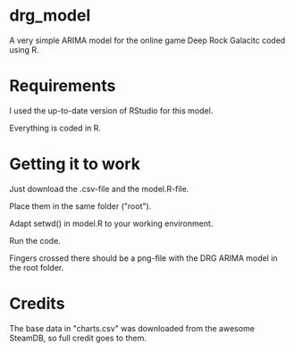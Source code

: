 # drg_model
A very simple ARIMA model for the online game Deep Rock Galacitc coded using R.

# Requirements

I used the up-to-date version of RStudio for this model.

Everything is coded in R.

# Getting it to work

Just download the .csv-file and the model.R-file.

Place them in the same folder ("root").

Adapt setwd() in model.R to your working environment.

Run the code.

Fingers crossed there should be a png-file with the DRG ARIMA model in the root folder.

# Credits

The base data in "charts.csv" was downloaded from the awesome SteamDB, so full credit goes to them.
